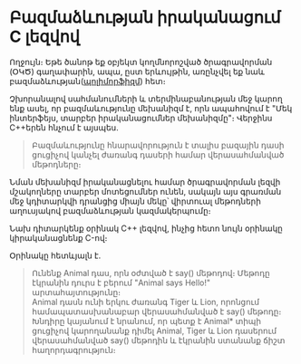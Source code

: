 Բազմաձևության իրականացում C լեզվով
=============================
  Ողջույն։ Եթե ծանոթ եք օբյեկտ կողմնորոշված ծրագրավորման (ՕԿԾ) գաղափարին, ապա, ըստ երևույթին, առընչվել եք նաև բազմաձևության([պոլիմորֆիզմ](http://en.wikipedia.org/wiki/Polymorphism_%28computer_science%29)) հետ։ 

  Չխորանալով սահմանումների և տերմինաբանության մեջ կարող ենք ասել, որ բազմաևությունը մեխանիզմ է, որն ապահովում է "Մեկ ինտերֆեյս, տարբեր իրականացումներ մեխանիզմը"։ Վերջինս C++երեն հնչում է այսպես.
>  Բազմաևությունը հնարավորություն է տալիս բազային դասի ցուցիչով կանչել ժառանգ դասերի համար վերասահմանված մեթոդները։ 
  
  Նման մեխանիզմ իրականացնելու համար ծրագրավորման լեզվի մշակողները տարբեր մոտեցումներ ունեն, սակայն այս գրառման մեջ կդիտարկվի դրանցից միայն մեկը՝ վիրտուալ մեթոդների աղուսյակով բազմաձևության կազմակերպումը։ 
  
  Նախ դիտարկենք օրինակ C++ լեզվով, ինչից հետո նույն օրինակը կիրականացնենք C-ով։ 
  
  Օրինակը հետևյալն է․
> Ունենք Animal դաս, որն օժտված է say() մեթոդով։ Մեթոդը էկրանին դուրս է բերում "Animal says Hello!" արտահայտությունը։  
> Animal դասն ունի երկու ժառանգ Tiger և Lion, որոնցում համապատասխանաբար վերասահմանված է say() մեթոդը։ 
> Խնդիրը կայանում է նրանում, որ պետք է Animal* տիպի ցուցիչով կարողանանք դիմել Animal, Tiger և Lion դասերում վերասահմանված say() մեթոդին և էկրանին ստանանք ճիշտ հաղորդագրություն։ 


